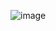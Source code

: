 ![image](https://user-images.githubusercontent.com/63374020/182875581-207cdef0-dac9-4568-b4c4-44c27b01bd97.png)
